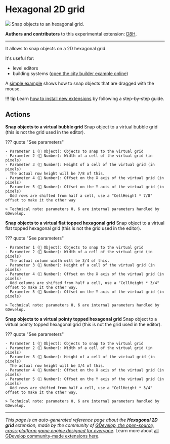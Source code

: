 # Hexagonal 2D grid

<img src="https://resources.gdevelop-app.com/assets/Icons/hexagon-multiple-outline.svg" class="extension-icon"></img>
Snap objects to an hexagonal grid.

**Authors and contributors** to this experimental extension: [D8H](https://gd.games/D8H).

---

It allows to snap objects on a 2D hexagonal grid.

It's useful for:

- level editors
- building systems ([open the city builder example online](https://editor.gdevelop.io/?project=example://city-builder))

A [simple example](https://editor.gdevelop.io/?project=example://snap-object-to-grid) shows how to snap objects that are dragged with the mouse.

!!! tip
    Learn [how to install new extensions](/gdevelop5/extensions/search) by following a step-by-step guide.

## Actions

**Snap objects to a virtual bubble grid**
Snap object to a virtual bubble grid (this is not the grid used in the editor).

??? quote "See parameters"

    - Parameter 1 (👾 Object): Objects to snap to the virtual grid
    - Parameter 2 (🔢 Number): Width of a cell of the virtual grid (in pixels)
    - Parameter 3 (🔢 Number): Height of a cell of the virtual grid (in pixels)
      The actual row height will be 7/8 of this.
    - Parameter 4 (🔢 Number): Offset on the X axis of the virtual grid (in pixels)
    - Parameter 5 (🔢 Number): Offset on the Y axis of the virtual grid (in pixels)
      Odd rows are shifted from half a cell, use a "CellHeight * 7/8" offset to make it the other way

    > Technical note: parameters 0, 6 are internal parameters handled by GDevelop.

**Snap objects to a virtual flat topped hexagonal grid**
Snap object to a virtual flat topped hexagonal grid (this is not the grid used in the editor).

??? quote "See parameters"

    - Parameter 1 (👾 Object): Objects to snap to the virtual grid
    - Parameter 2 (🔢 Number): Width of a cell of the virtual grid (in pixels)
      The actual column width will be 3/4 of this.
    - Parameter 3 (🔢 Number): Height of a cell of the virtual grid (in pixels)
    - Parameter 4 (🔢 Number): Offset on the X axis of the virtual grid (in pixels)
      Odd columns are shifted from half a cell, use a "CellHeight * 3/4" offset to make it the other way.
    - Parameter 5 (🔢 Number): Offset on the Y axis of the virtual grid (in pixels)

    > Technical note: parameters 0, 6 are internal parameters handled by GDevelop.

**Snap objects to a virtual pointy topped hexagonal grid**
Snap object to a virtual pointy topped hexagonal grid (this is not the grid used in the editor).

??? quote "See parameters"

    - Parameter 1 (👾 Object): Objects to snap to the virtual grid
    - Parameter 2 (🔢 Number): Width of a cell of the virtual grid (in pixels)
    - Parameter 3 (🔢 Number): Height of a cell of the virtual grid (in pixels)
      The actual row height will be 3/4 of this.
    - Parameter 4 (🔢 Number): Offset on the X axis of the virtual grid (in pixels)
    - Parameter 5 (🔢 Number): Offset on the Y axis of the virtual grid (in pixels)
      Odd rows are shifted from half a cell, use a "CellHeight * 3/4" offset to make it the other way.

    > Technical note: parameters 0, 6 are internal parameters handled by GDevelop.




---

*This page is an auto-generated reference page about the **Hexagonal 2D grid** extension, made by the community of [GDevelop, the open-source, cross-platform game engine designed for everyone](https://gdevelop.io/).* Learn more about [all GDevelop community-made extensions here](/gdevelop5/extensions).